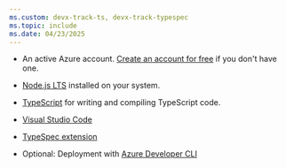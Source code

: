 ```yaml
---
ms.custom: devx-track-ts, devx-track-typespec
ms.topic: include
ms.date: 04/23/2025
---
```

* An active Azure account. [Create an account for free](https://azure.microsoft.com/free) if you don't have one.
* [Node.js LTS](https://nodejs.org/) installed on your system.
* [TypeScript](https://www.typescriptlang.org/) for writing and compiling TypeScript code.

* [Visual Studio Code](https://code.visualstudio.com/)
* [TypeSpec extension](https://marketplace.visualstudio.com/items?itemName=typespec.typespec-vscode)
* Optional: Deployment with [Azure Developer CLI](azure/developer/azure-developer-cli/)

